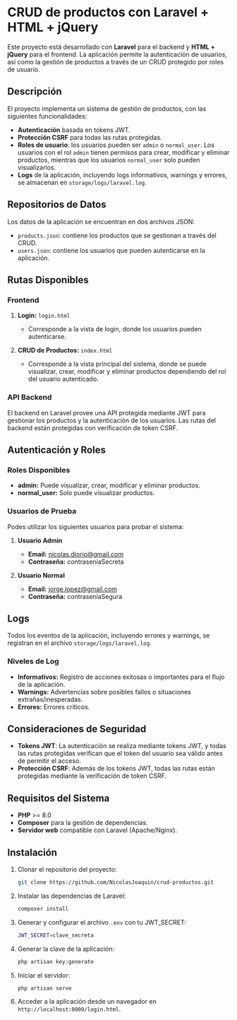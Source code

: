 # CRUD de productos con Laravel + HTML + jQuery

Este proyecto está desarrollado con **Laravel** para el backend y **HTML + jQuery** para el frontend. La aplicación permite la autenticación de usuarios, así como la gestión de productos a través de un CRUD protegido por roles de usuario.

## Descripción

El proyecto implementa un sistema de gestión de productos, con las siguientes funcionalidades:

- **Autenticación** basada en tokens JWT.
- **Protección CSRF** para todas las rutas protegidas.
- **Roles de usuario**: los usuarios pueden ser `admin` o `normal_user`. Los usuarios con el rol `admin` tienen permisos para crear, modificar y eliminar productos, mientras que los usuarios `normal_user` solo pueden visualizarlos.
- **Logs** de la aplicación, incluyendo logs informativos, warnings y errores, se almacenan en `storage/logs/laravel.log`.

## Repositorios de Datos

Los datos de la aplicación se encuentran en dos archivos JSON:

- `products.json`: contiene los productos que se gestionan a través del CRUD.
- `users.json`: contiene los usuarios que pueden autenticarse en la aplicación.

## Rutas Disponibles

### Frontend

1. **Login:** `login.html`

   - Corresponde a la vista de login, donde los usuarios pueden autenticarse.
2. **CRUD de Productos:** `index.html`

   - Corresponde a la vista principal del sistema, donde se puede visualizar, crear, modificar y eliminar productos dependiendo del rol del usuario autenticado.

### API Backend

El backend en Laravel provee una API protegida mediante JWT para gestionar los productos y la autenticación de los usuarios. Las rutas del backend están protegidas con verificación de token CSRF.

## Autenticación y Roles

### Roles Disponibles

- **admin:** Puede visualizar, crear, modificar y eliminar productos.
- **normal_user:** Solo puede visualizar productos.

### Usuarios de Prueba

Podes utilizar los siguientes usuarios para probar el sistema:

1. **Usuario Admin**

   - **Email:** nicolas.diorio@gmail.com
   - **Contraseña:** contraseniaSecreta
2. **Usuario Normal**

   - **Email:** jorge.lopez@gmail.com
   - **Contraseña:** contraseniaSegura

## Logs

Todos los eventos de la aplicación, incluyendo errores y warnings, se registran en el archivo `storage/logs/laravel.log`.

### Niveles de Log

- **Informativos:** Registro de acciones exitosas o importantes para el flujo de la aplicación.
- **Warnings:** Advertencias sobre posibles fallos o situaciones extrañas/inesperadas.
- **Errores:** Errores críticos.

## Consideraciones de Seguridad

- **Tokens JWT**: La autenticación se realiza mediante tokens JWT, y todas las rutas protegidas verifican que el token del usuario sea válido antes de permitir el acceso.
- **Protección CSRF**: Además de los tokens JWT, todas las rutas están protegidas mediante la verificación de token CSRF.

## Requisitos del Sistema

- **PHP** >= 8.0
- **Composer** para la gestión de dependencias.
- **Servidor web** compatible con Laravel (Apache/Nginx).

## Instalación

1. Clonar el repositorio del proyecto:

   ```bash
   git clone https://github.com/NicolasJoaquin/crud-productos.git
   ```
2. Instalar las dependencias de Laravel:

   ```bash
   composer install
   ```

3. Generar y configurar el archivo `.env` con tu JWT_SECRET:

   ```bash
   JWT_SECRET=clave_secreta
   ```
4. Generar la clave de la aplicación:
    ```bash
   php artisan key:generate
   ```
5. Iniciar el servidor:

   ```bash
   php artisan serve
   ```

6. Acceder a la aplicación desde un navegador en `http://localhost:8000/login.html`.
